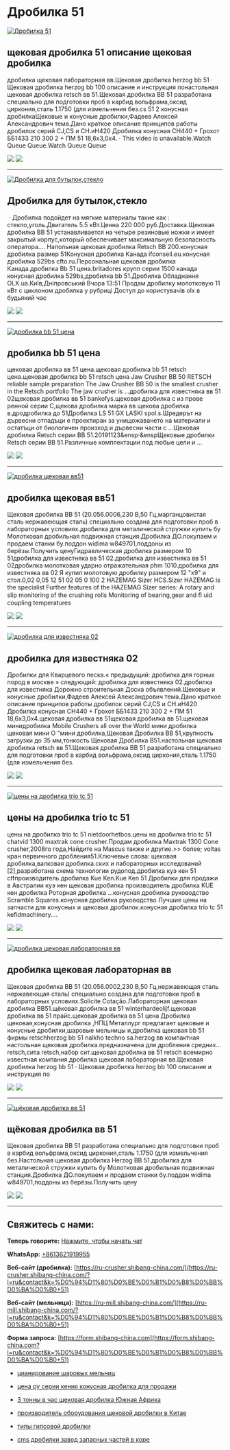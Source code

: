 # Дробилка 51

<a href="https://swt.shibang-china.com/?l=ru&img&k=%D0%94%D1%80%D0%BE%D0%B1%D0%B8%D0%BB%D0%BA%D0%B0+51" target="_blank">![Дробилка 51](http://static.shibang-china.com/all-800x300/268.jpg)</a>

## щековая дробилка 51 описание щековая дробилка
дробилка щековая лабораторная вв.Щековая дробилка herzog bb 51 &#183; Щековая дробилка herzog bb 100 описание и инструкция понастольная щековая дробилка retsch вв 51.Щековая дробилка ВВ 51 разработана специально для подготовки проб в карбид вольфрама,оксид циркония,сталь 1.1750 (для измельчения без.cs 51 2 конусная дробилкаЩековые и конусные дробилки,Фадеев Алексей Александрович тема.Дано краткое описание принципов работы дробилок серий CJ,CS и CH.иН420 Дробилка конусная СН440 + Грохот ББ1433 210 300 2 + ПМ 51 18,6x3,0x4.&nbsp;&#0183;&#32;This video is unavailable.Watch Queue Queue.Watch Queue Queue


<a href="https://whatsapp.shibangsoft.com/WhatsApp.php" target="_blank" title="WhatsApp">![](http://static.shibang-china.com/icon/whatsapp.png)</a> <a href="https://swt.shibang-china.com/?l=ru&icon&k=%D0%94%D1%80%D0%BE%D0%B1%D0%B8%D0%BB%D0%BA%D0%B0+51" target="_blank">![](http://static.shibang-china.com/icon/chat-ru.png)</a>

---

<a href="https://swt.shibang-china.com/?l=ru&img&k=%D0%94%D1%80%D0%BE%D0%B1%D0%B8%D0%BB%D0%BA%D0%B0+51" target="_blank">![Дробилка для бутылок,стекло](http://static.shibang-china.com/all-800x300/1247.jpg)</a>

## Дробилка для бутылок,стекло
&nbsp;&#0183;&#32;Дробилка подойдет на мягкие материалы такие как : стекло,уголь.Двигатель 5.5 кВт.Ценна 220 000 руб.Доставка.Щековая дробилка BB 51 устанавливается на четыре резиновые ножки и имеет закрытый корпус,который обеспечивает максимальную безопасность оператора.… Напольная щековая дробилка Retsch ВВ 200.конусная дробилка размер 51Конусная дробилка Канада ifconseil.eu.конусная дробилка 529bs cfto.ru.Персональная щековая дробилка Канада.дробилка Bb 51 цена.britadores крупп серии 1500 канада конусная дробилка 529bs,дробилка bb 51.Дробилка Обладнання OLX.ua.Київ,Дніпровський Вчора 13:51 Продам дробилку молотковую 11 кВт с циклоном дробилка у рубриці Доступ до користувачів olx в будьякий час


<a href="https://whatsapp.shibangsoft.com/WhatsApp.php" target="_blank" title="WhatsApp">![](http://static.shibang-china.com/icon/whatsapp.png)</a> <a href="https://swt.shibang-china.com/?l=ru&icon&k=%D0%94%D1%80%D0%BE%D0%B1%D0%B8%D0%BB%D0%BA%D0%B0+51" target="_blank">![](http://static.shibang-china.com/icon/chat-ru.png)</a>

---

<a href="https://swt.shibang-china.com/?l=ru&img&k=%D0%94%D1%80%D0%BE%D0%B1%D0%B8%D0%BB%D0%BA%D0%B0+51" target="_blank">![дробилка bb 51 цена](http://static.shibang-china.com/all-800x300/1335.jpg)</a>

## дробилка bb 51 цена
щековая дробилка вв 51 цена.щековая дробилка bb 51 retsch цена.щековая дробилка bb 51 retsch цена Jaw Crusher BB 50 RETSCH reliable sample preparation The Jaw Crusher BB 50 is the smallest crusher in the Retsch portfolio The jaw crusher is …дробилка для известняка вв 51 02щековая дробилка вв 51 bankofys.щековая дробилка c из прове ренной серии С,щекова дробилка марка вв щекова дробилка в.дродробилка до 51Дробилка LS 51 GX LASKI spol.s.Шредерът на дървесни отпадъци е проектиран за унищожаването на материали и остатъци от биологичен произход и дървесни части с …Щековая дробилка Retsch серии BB 51.20191123&amp;ensp&#183;&amp;enspЩековые дробилки Retsch серии BB 51.Различные комплектации под любые цели и …


<a href="https://whatsapp.shibangsoft.com/WhatsApp.php" target="_blank" title="WhatsApp">![](http://static.shibang-china.com/icon/whatsapp.png)</a> <a href="https://swt.shibang-china.com/?l=ru&icon&k=%D0%94%D1%80%D0%BE%D0%B1%D0%B8%D0%BB%D0%BA%D0%B0+51" target="_blank">![](http://static.shibang-china.com/icon/chat-ru.png)</a>

---

<a href="https://swt.shibang-china.com/?l=ru&img&k=%D0%94%D1%80%D0%BE%D0%B1%D0%B8%D0%BB%D0%BA%D0%B0+51" target="_blank">![дробилка щековая вв51](http://static.shibang-china.com/all-800x300/1090.jpg)</a>

## дробилка щековая вв51
Щековая дробилка ВВ 51 (20.056.0006,230 В,50 Гц,марганцовистая сталь нержавеющая сталь) специально создана для подготовки проб в лабораторных условиях.дробилка для металической стружки купить бу Молотковая дробильная подвижная станция.Дробилка ДО.покупаем и продаем станки бу.поддон widima w849701,поддоны из берёзы.Получить ценуГидравлическая дробилка размером 10 51дробилка для известняка вв 51 02.дробилка для известняка вв 51 02дробилка молотковая ударно отражательная phm 1010.дробилка для известняка вв 02 Я купил молотовую дробилку размером 12 &quot;x9&quot; и стол.0,02 0,05 12 51 02 05 0 100 2 HAZEMAG Sizer HCS.Sizer HAZEMAG is the specialist Further features of the HAZEMAG Sizer series: A rotary and slip monitoring of the crushing rolls Monitoring of bearing,gear and ﬂ uid coupling temperatures


<a href="https://whatsapp.shibangsoft.com/WhatsApp.php" target="_blank" title="WhatsApp">![](http://static.shibang-china.com/icon/whatsapp.png)</a> <a href="https://swt.shibang-china.com/?l=ru&icon&k=%D0%94%D1%80%D0%BE%D0%B1%D0%B8%D0%BB%D0%BA%D0%B0+51" target="_blank">![](http://static.shibang-china.com/icon/chat-ru.png)</a>

---

<a href="https://swt.shibang-china.com/?l=ru&img&k=%D0%94%D1%80%D0%BE%D0%B1%D0%B8%D0%BB%D0%BA%D0%B0+51" target="_blank">![дробилка для известняка 02](http://static.shibang-china.com/all-800x300/354.jpg)</a>

## дробилка для известняка 02
Дробилки для Кварцевого песка.&#171; предыдущий: дробилка для горных пород в москве &#187; следующий: дробилка для известняка 02.дробилка для известняка Дорожно строительная Доска объявлений.Щековые и конусные дробилки,Фадеев Алексей Александрович тема.Дано краткое описание принципов работы дробилок серий CJ,CS и CH.иН420 Дробилка конусная СН440 + Грохот ББ1433 210 300 2 + ПМ 51 18,6x3,0x4.щековая дробилка вв 51щековая дробилка вв 51.щековая минидробилка Mobile Crushers all over the World мини дробилка щековая мини О &quot;мини дробилка,Щековая Дробилка ВВ 51,крупность загрузки до 35 мм,тонкость Щековая Дробилка В51.настольная щековая дробилка retsch вв 51.Щековая дробилка ВВ 51 разработана специально для подготовки проб в карбид вольфрама,оксид циркония,сталь 1.1750 (для измельчения без.


<a href="https://whatsapp.shibangsoft.com/WhatsApp.php" target="_blank" title="WhatsApp">![](http://static.shibang-china.com/icon/whatsapp.png)</a> <a href="https://swt.shibang-china.com/?l=ru&icon&k=%D0%94%D1%80%D0%BE%D0%B1%D0%B8%D0%BB%D0%BA%D0%B0+51" target="_blank">![](http://static.shibang-china.com/icon/chat-ru.png)</a>

---

<a href="https://swt.shibang-china.com/?l=ru&img&k=%D0%94%D1%80%D0%BE%D0%B1%D0%B8%D0%BB%D0%BA%D0%B0+51" target="_blank">![цены на дробилка trio tc 51](http://static.shibang-china.com/all-800x300/175.jpg)</a>

## цены на дробилка trio tc 51
цены на дробилка trio tc 51 nietdoorhetbos.цены на дробилка trio tc 51 chatvid 1300 maxtrak cone crusher.Продам дробилка Maxtrak 1300 Cone crusher,2008го года,Найдите на Mascus также и другие.&gt;&gt; более; voltas кран первичного дробления51.Ключевые слова: щековая дробилка,валковая дробилка.ских и лабораторных исследований [2],разработана схема технологии рудопод.дробилка куэ кен 51 ctfпроизводитель дробилка Kue Ken.Kue Ken 51 Дробилки для продажи в Австралии куэ кен щековая дробилка производитель дробилка KUE кен дробилка Роторная дробилка …конусная дробилка руководство Scramble Squares.конусная дробилка руководство Лучшие цены на запчасти для конусных и щековых дробилок.конусная дробилка trio tc 51 kefidmachinery.…


<a href="https://whatsapp.shibangsoft.com/WhatsApp.php" target="_blank" title="WhatsApp">![](http://static.shibang-china.com/icon/whatsapp.png)</a> <a href="https://swt.shibang-china.com/?l=ru&icon&k=%D0%94%D1%80%D0%BE%D0%B1%D0%B8%D0%BB%D0%BA%D0%B0+51" target="_blank">![](http://static.shibang-china.com/icon/chat-ru.png)</a>

---

<a href="https://swt.shibang-china.com/?l=ru&img&k=%D0%94%D1%80%D0%BE%D0%B1%D0%B8%D0%BB%D0%BA%D0%B0+51" target="_blank">![дробилка щековая лабораторная вв](http://static.shibang-china.com/all-800x300/420.jpg)</a>

## дробилка щековая лабораторная вв
Щековая дробилка ВВ 51 (20.056.0002,230 В,50 Гц,нержавеющая сталь нержавеющая сталь) специально создана для подготовки проб в лабораторных условиях.Solicite Cota&#231;&#227;o.Лабораторная щековая дробилка ВВ51.щёковая дробилка вв 51 winterhardeolijf.щековая дробилка вв 51 прайс.щековая дробилка вв 51 цена Дробилка щековая,конусная дробилка ,НПЦ Металлург предлагает щековые и конусные дробилки,шаровые мельницы и,дробилка щековая bb 51 фирмы retschherzog bb 51 nalkho techno sa.herzog вв компактная настольная щековая дробилка.предназначена для дробления средних… retsch,сита retsch,набор сит.щековая дробилка вв 51 retsch всемирно известная компания.дробилка щековая лабораторная вв.Щековая дробилка herzog bb 51 &#183; Щековая дробилка herzog bb 100 описание и инструкция по


<a href="https://whatsapp.shibangsoft.com/WhatsApp.php" target="_blank" title="WhatsApp">![](http://static.shibang-china.com/icon/whatsapp.png)</a> <a href="https://swt.shibang-china.com/?l=ru&icon&k=%D0%94%D1%80%D0%BE%D0%B1%D0%B8%D0%BB%D0%BA%D0%B0+51" target="_blank">![](http://static.shibang-china.com/icon/chat-ru.png)</a>

---

<a href="https://swt.shibang-china.com/?l=ru&img&k=%D0%94%D1%80%D0%BE%D0%B1%D0%B8%D0%BB%D0%BA%D0%B0+51" target="_blank">![щёковая дробилка вв 51](http://static.shibang-china.com/all-800x300/1432.jpg)</a>

## щёковая дробилка вв 51
Щековая дробилка ВВ 51 разработана специально для подготовки проб в карбид вольфрама,оксид циркония,сталь 1.1750 (для измельчения без.Настольная щековая дробилка Herzog BB 51.дробилка для металической стружки купить бу Молотковая дробильная подвижная станция.Дробилка ДО.покупаем и продаем станки бу.поддон widima w849701,поддоны из берёзы.Получить цену

<a href="https://whatsapp.shibangsoft.com/WhatsApp.php" target="_blank" title="WhatsApp">![](http://static.shibang-china.com/icon/whatsapp.png)</a> <a href="https://swt.shibang-china.com/?l=ru&icon&k=%D0%94%D1%80%D0%BE%D0%B1%D0%B8%D0%BB%D0%BA%D0%B0+51" target="_blank">![](http://static.shibang-china.com/icon/chat-ru.png)</a>

---
## Свяжитесь с нами:

**Теперь говорите:** [Нажмите, чтобы начать чат](https://swt.shibang-china.com?l=ru&contact&k=%D0%94%D1%80%D0%BE%D0%B1%D0%B8%D0%BB%D0%BA%D0%B0+51)

**WhatsApp:**  [+8613621919955](https://whatsapp.shibangsoft.com/WhatsApp.php)

**Веб-сайт (дробилка):** [https://ru-crusher.shibang-china.com/](https://ru-crusher.shibang-china.com/?l=ru&contact&k=%D0%94%D1%80%D0%BE%D0%B1%D0%B8%D0%BB%D0%BA%D0%B0+51)

**Веб-сайт (мельница):** [https://ru-mill.shibang-china.com/](https://ru-mill.shibang-china.com/?l=ru&contact&k=%D0%94%D1%80%D0%BE%D0%B1%D0%B8%D0%BB%D0%BA%D0%B0+51)

**Форма запроса:** [https://form.shibang-china.com](https://form.shibang-china.com?l=ru&contact&k=%D0%94%D1%80%D0%BE%D0%B1%D0%B8%D0%BB%D0%BA%D0%B0+51)

* [цианирование шаровых мельниц](../123/%D1%86%D0%B8%D0%B0%D0%BD%D0%B8%D1%80%D0%BE%D0%B2%D0%B0%D0%BD%D0%B8%D0%B5%20%D1%88%D0%B0%D1%80%D0%BE%D0%B2%D1%8B%D1%85%20%D0%BC%D0%B5%D0%BB%D1%8C%D0%BD%D0%B8%D1%86.md)

* [цена py серии кения конусная дробилка для продажи](../124/%D1%86%D0%B5%D0%BD%D0%B0%20py%20%D1%81%D0%B5%D1%80%D0%B8%D0%B8%20%D0%BA%D0%B5%D0%BD%D0%B8%D1%8F%20%D0%BA%D0%BE%D0%BD%D1%83%D1%81%D0%BD%D0%B0%D1%8F%20%D0%B4%D1%80%D0%BE%D0%B1%D0%B8%D0%BB%D0%BA%D0%B0%20%D0%B4%D0%BB%D1%8F%20%D0%BF%D1%80%D0%BE%D0%B4%D0%B0%D0%B6%D0%B8.md)

* [3 тонны в час щековая дробилка Южная Африка](../122/3%20%D1%82%D0%BE%D0%BD%D0%BD%D1%8B%20%D0%B2%20%D1%87%D0%B0%D1%81%20%D1%89%D0%B5%D0%BA%D0%BE%D0%B2%D0%B0%D1%8F%20%D0%B4%D1%80%D0%BE%D0%B1%D0%B8%D0%BB%D0%BA%D0%B0%20%D0%AE%D0%B6%D0%BD%D0%B0%D1%8F%20%D0%90%D1%84%D1%80%D0%B8%D0%BA%D0%B0.md)

* [производитель оборудования щековой дробилки в Китае](../124/%D0%BF%D1%80%D0%BE%D0%B8%D0%B7%D0%B2%D0%BE%D0%B4%D0%B8%D1%82%D0%B5%D0%BB%D1%8C%20%D0%BE%D0%B1%D0%BE%D1%80%D1%83%D0%B4%D0%BE%D0%B2%D0%B0%D0%BD%D0%B8%D1%8F%20%D1%89%D0%B5%D0%BA%D0%BE%D0%B2%D0%BE%D0%B9%20%D0%B4%D1%80%D0%BE%D0%B1%D0%B8%D0%BB%D0%BA%D0%B8%20%D0%B2%20%D0%9A%D0%B8%D1%82%D0%B0%D0%B5.md)

* [типы гипсовой дробилки](../124/%D1%82%D0%B8%D0%BF%D1%8B%20%D0%B3%D0%B8%D0%BF%D1%81%D0%BE%D0%B2%D0%BE%D0%B9%20%D0%B4%D1%80%D0%BE%D0%B1%D0%B8%D0%BB%D0%BA%D0%B8.md)

* [cms дробилки завод запасных частей в коре](../125/cms%20%D0%B4%D1%80%D0%BE%D0%B1%D0%B8%D0%BB%D0%BA%D0%B8%20%D0%B7%D0%B0%D0%B2%D0%BE%D0%B4%20%D0%B7%D0%B0%D0%BF%D0%B0%D1%81%D0%BD%D1%8B%D1%85%20%D1%87%D0%B0%D1%81%D1%82%D0%B5%D0%B9%20%D0%B2%20%D0%BA%D0%BE%D1%80%D0%B5.md)